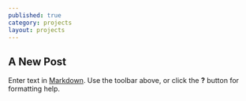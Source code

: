 ```yaml
---
published: true
category: projects
layout: projects
---
```


## A New Post

Enter text in [Markdown](http://daringfireball.net/projects/markdown/). Use the toolbar above, or click the **?** button for formatting help.
